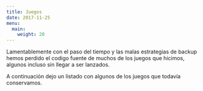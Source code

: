 ```yaml
---
title: Juegos
date: 2017-11-25
menu:
  main:
    weight: 20
---
```


Lamentablemente con el paso del tiempo y las malas estrategias de backup hemos perdido el codigo fuente de muchos de los juegos que hicimos, algunos incluso sin llegar a ser lanzados.

A continuación dejo un listado con algunos de los juegos que todavía conservamos.
